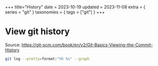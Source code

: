+++
title="History"
date = 2023-10-19
updated = 2023-11-08
extra = { series = "git" }
taxonomies = { tags = ["git"] }
+++

# View git history

Source: <https://git-scm.com/book/en/v2/Git-Basics-Viewing-the-Commit-History>

```sh
git log --pretty=format:"%h %s" --graph
```
